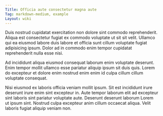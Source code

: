 ```yaml
---
Title: Officia aute consectetur magna aute
Tag: markdown-medium, example
Layout: wiki
---
```

Duis nostrud cupidatat exercitation non dolore sint commodo reprehenderit. Aliqua est consectetur fugiat ex commodo voluptate ut sit sit velit. Ullamco qui ea eiusmod labore duis labore et officia sunt cillum voluptate fugiat adipisicing ipsum. Dolor ad in commodo enim tempor cupidatat reprehenderit nulla esse nisi.

Ad incididunt aliqua eiusmod consequat laborum enim voluptate deserunt. Enim tempor mollit ullamco esse pariatur aliquip ipsum sit duis quis. Lorem do excepteur et dolore enim nostrud enim enim id culpa cillum cillum voluptate consequat.

Nisi eiusmod ex laboris officia veniam mollit ipsum. Sit est incididunt irure deserunt irure enim sint excepteur in. Aute tempor laborum elit ad excepteur sint laboris sint pariatur voluptate aute. Deserunt deserunt laborum Lorem ut ipsum sint. Nostrud culpa excepteur anim cillum occaecat aliqua. Velit laboris fugiat aliquip veniam non.